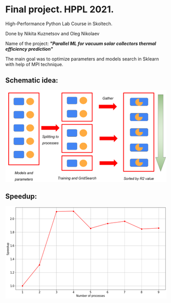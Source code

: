 # Final project. HPPL 2021.

High-Performance Python Lab Course in Skoltech.

Done by Nikita Kuznetsov and Oleg Nikolaev

Name of the project: ***"Parallel ML for vacuum solar collectors thermal efficiency prediction"***

The main goal was to optimize parameters and models search in Sklearn with help of MPI technique.

## **Schematic idea:**

![alt text](https://github.com/nikuznetsov/HPPL_2021/blob/main/idea.png)

## **Speedup:**

![alt text](https://github.com/nikuznetsov/HPPL_2021/blob/main/speedup.png)
